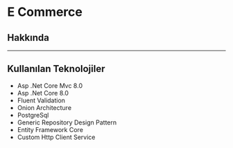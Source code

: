 # E Commerce
## Hakkında

---------------------
## Kullanılan Teknolojiler
- Asp .Net Core Mvc 8.0
- Asp .Net Core 8.0
- Fluent Validation
- Onion Architecture
- PostgreSql
- Generic Repository Design Pattern
- Entity Framework Core
- Custom Http Client Service
